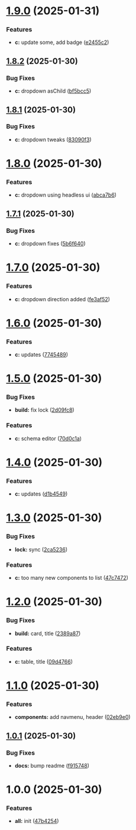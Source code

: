 # [1.9.0](https://github.com/aviarytech/av1-c/compare/v1.8.2...v1.9.0) (2025-01-31)


### Features

* **c:** update some, add badge ([e2455c2](https://github.com/aviarytech/av1-c/commit/e2455c26be5aa2cad30825ebd6d557b4f06c5d70))

## [1.8.2](https://github.com/aviarytech/av1-c/compare/v1.8.1...v1.8.2) (2025-01-30)


### Bug Fixes

* **c:** dropdown asChild ([bf5bcc5](https://github.com/aviarytech/av1-c/commit/bf5bcc5edd4e93a086801675100b86d5dc7b2628))

## [1.8.1](https://github.com/aviarytech/av1-c/compare/v1.8.0...v1.8.1) (2025-01-30)


### Bug Fixes

* **c:** dropdown tweaks ([83090f3](https://github.com/aviarytech/av1-c/commit/83090f30180fd9de310a585848d5d6f9f80f5460))

# [1.8.0](https://github.com/aviarytech/av1-c/compare/v1.7.1...v1.8.0) (2025-01-30)


### Features

* **c:** dropdown using headless ui ([abca7b6](https://github.com/aviarytech/av1-c/commit/abca7b669311be616ccebba53d2457464c37a6f7))

## [1.7.1](https://github.com/aviarytech/av1-c/compare/v1.7.0...v1.7.1) (2025-01-30)


### Bug Fixes

* **c:** dropdown fixes ([5b6f640](https://github.com/aviarytech/av1-c/commit/5b6f64072729b1a949a790edec78a7ef3f0b417e))

# [1.7.0](https://github.com/aviarytech/av1-c/compare/v1.6.0...v1.7.0) (2025-01-30)


### Features

* **c:** dropdown direction added ([fe3af52](https://github.com/aviarytech/av1-c/commit/fe3af52a5435bd9ea37646d797f1b3305250725a))

# [1.6.0](https://github.com/aviarytech/av1-c/compare/v1.5.0...v1.6.0) (2025-01-30)


### Features

* **c:** updates ([7745489](https://github.com/aviarytech/av1-c/commit/77454897b39fde1fe9f7eaf88f3f930ca88b855f))

# [1.5.0](https://github.com/aviarytech/av1-c/compare/v1.4.0...v1.5.0) (2025-01-30)


### Bug Fixes

* **build:** fix lock ([2d09fc8](https://github.com/aviarytech/av1-c/commit/2d09fc8fefc333f9bca20b9902292eec21cb932c))


### Features

* **c:** schema editor ([70d0c1a](https://github.com/aviarytech/av1-c/commit/70d0c1ac580a95072349a0c9f862cdfd3a5dc202))

# [1.4.0](https://github.com/aviarytech/av1-c/compare/v1.3.0...v1.4.0) (2025-01-30)


### Features

* **c:** updates ([d1b4549](https://github.com/aviarytech/av1-c/commit/d1b454985f5cb150e48a97abf94344c59f6c9e75))

# [1.3.0](https://github.com/aviarytech/av1-c/compare/v1.2.0...v1.3.0) (2025-01-30)


### Bug Fixes

* **lock:** sync ([2ca5236](https://github.com/aviarytech/av1-c/commit/2ca5236fd95b48caf4f7958c4406fb7d05308f9f))


### Features

* **c:** too many new components to list ([47c7472](https://github.com/aviarytech/av1-c/commit/47c7472fc1898d7dd726884c9dd81af784706e8f))

# [1.2.0](https://github.com/aviarytech/av1-c/compare/v1.1.0...v1.2.0) (2025-01-30)


### Bug Fixes

* **build:** card, title ([2389a87](https://github.com/aviarytech/av1-c/commit/2389a876c11607127e1a36fece15fd4caa7aa51f))


### Features

* **c:** table, title ([09d4766](https://github.com/aviarytech/av1-c/commit/09d4766b621f2548089e6841a94fc76f71bb6366))

# [1.1.0](https://github.com/aviarytech/av1-c/compare/v1.0.1...v1.1.0) (2025-01-30)


### Features

* **components:** add navmenu, header ([02eb9e0](https://github.com/aviarytech/av1-c/commit/02eb9e071d4c5ec6867dfd381689da6f93c52140))

## [1.0.1](https://github.com/aviarytech/av1-c/compare/v1.0.0...v1.0.1) (2025-01-30)


### Bug Fixes

* **docs:** bump readme ([f915748](https://github.com/aviarytech/av1-c/commit/f915748af98b840ca39f937c8a8378c76b053a2b))

# 1.0.0 (2025-01-30)


### Features

* **all:** init ([47b4254](https://github.com/aviarytech/av1-c/commit/47b425499d29b76b5184da18eb973fdc885950b9))
